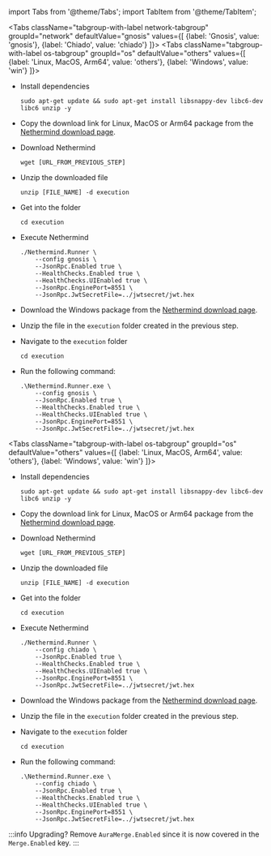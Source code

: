 import Tabs from '@theme/Tabs';
import TabItem from '@theme/TabItem';

<Tabs className="tabgroup-with-label network-tabgroup" groupId="network" defaultValue="gnosis" values={[
{label: 'Gnosis', value: 'gnosis'},
{label: 'Chiado', value: 'chiado'}
]}>
<TabItem value="gnosis">
<Tabs className="tabgroup-with-label os-tabgroup" groupId="os" defaultValue="others" values={[
{label: 'Linux, MacOS, Arm64', value: 'others'},
{label: 'Windows', value: 'win'}
]}>
<TabItem value="others">

- Install dependencies
    ```shell
    sudo apt-get update && sudo apt-get install libsnappy-dev libc6-dev libc6 unzip -y
    ```

- Copy the download link for Linux, MacOS or Arm64 package from the [Nethermind download page](https://downloads.nethermind.io/).

- Download Nethermind
    ```shell
    wget [URL_FROM_PREVIOUS_STEP]
    ```

- Unzip the downloaded file
    ```shell
    unzip [FILE_NAME] -d execution
    ```

- Get into the folder
    ```shell
    cd execution
    ```

- Execute Nethermind
    ```shell
    ./Nethermind.Runner \
        --config gnosis \
        --JsonRpc.Enabled true \
        --HealthChecks.Enabled true \
        --HealthChecks.UIEnabled true \
        --JsonRpc.EnginePort=8551 \
        --JsonRpc.JwtSecretFile=../jwtsecret/jwt.hex
    ```
                            
</TabItem>
<TabItem value="win">

- Download the Windows package from the [Nethermind download page](https://downloads.nethermind.io/).

- Unzip the file in the `execution` folder created in the previous step.

- Navigate to the `execution` folder
    ```shell
    cd execution
    ```

- Run the following command:
    ```shell
    .\Nethermind.Runner.exe \
        --config gnosis \
        --JsonRpc.Enabled true \
        --HealthChecks.Enabled true \
        --HealthChecks.UIEnabled true \
        --JsonRpc.EnginePort=8551 \
        --JsonRpc.JwtSecretFile=../jwtsecret/jwt.hex
    ```

</TabItem>
</Tabs>
</TabItem>
<TabItem value="chiado">

<Tabs className="tabgroup-with-label os-tabgroup" groupId="os" defaultValue="others" values={[
{label: 'Linux, MacOS, Arm64', value: 'others'},
{label: 'Windows', value: 'win'}
]}>
<TabItem value="others">

- Install dependencies
    ```shell
    sudo apt-get update && sudo apt-get install libsnappy-dev libc6-dev libc6 unzip -y
    ```

- Copy the download link for Linux, MacOS or Arm64 package from the [Nethermind download page](https://downloads.nethermind.io/).

- Download Nethermind
    ```shell
    wget [URL_FROM_PREVIOUS_STEP]
    ```

- Unzip the downloaded file
    ```shell
    unzip [FILE_NAME] -d execution
    ```

- Get into the folder
    ```shell
    cd execution
    ```

- Execute Nethermind
    ```shell
    ./Nethermind.Runner \
        --config chiado \
        --JsonRpc.Enabled true \
        --HealthChecks.Enabled true \
        --HealthChecks.UIEnabled true \
        --JsonRpc.EnginePort=8551 \
        --JsonRpc.JwtSecretFile=../jwtsecret/jwt.hex
    ```

</TabItem>
<TabItem value="win">

- Download the Windows package from the [Nethermind download page](https://downloads.nethermind.io/).

- Unzip the file in the `execution` folder created in the previous step.

- Navigate to the `execution` folder
    ```shell
    cd execution
    ```

- Run the following command:
    ```shell
    .\Nethermind.Runner.exe \
        --config chiado \
        --JsonRpc.Enabled true \
        --HealthChecks.Enabled true \
        --HealthChecks.UIEnabled true \
        --JsonRpc.EnginePort=8551 \
        --JsonRpc.JwtSecretFile=../jwtsecret/jwt.hex
    ```

</TabItem>
</Tabs>

</TabItem>
</Tabs>

:::info Upgrading?
Remove `AuraMerge.Enabled` since it is now covered in the `Merge.Enabled` key.
:::